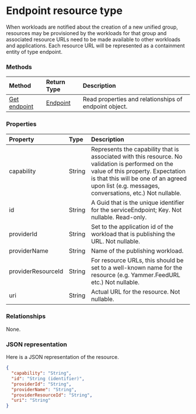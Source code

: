 # Endpoint resource type

When workloads are notified about the creation of a new unified group, resources may be provisioned by the workloads for that group and associated resource URLs need to be made available to other workloads and applications. Each resource URL will be represented as a containment entity of type endpoint. 

### Methods

| Method		   | Return Type	|Description|
|:---------------|:--------|:----------|
|[Get endpoint](../api/endpoint_get.md) | [Endpoint](endpoint.md) |Read properties and relationships of endpoint object.|

### Properties
| Property	   | Type	|Description|
|:---------------|:--------|:----------|
| capability     | String  | Represents the capability that is associated with this resource. No validation is performed on the value of this property. Expectation is that this will be one of an agreed upon list (e.g. messages, conversations, etc.)  Not nullable.  |
| id             | String  | A Guid that is the unique identifier for the serviceEndpoint; Key. Not nullable. Read-only.|
| providerId     | String  | Set to the application id of the workload that is publishing the URL. Not nullable. |
| providerName   | String  | Name of the publishing workload. |
| providerResourceId|String| For resource URLs, this should be set to a well-known name for the resource (e.g. Yammer.FeedURL etc.) Not nullable. |
| uri            | String  | Actual URL for the resource. Not nullable. |

### Relationships

None.


### JSON representation

Here is a JSON representation of the resource.

<!-- {
  "blockType": "resource",
  "optionalProperties": [

  ],
  "@odata.type": "microsoft.graph.Endpoint"
}-->

```json
{
  "capability": "String",
  "id": "String (identifier)",
  "providerId": "String",
  "providerName": "String",
  "providerResourceId": "String",
  "uri": "String"
}

```

<!-- uuid: 8fcb5dbc-d5aa-4681-8e31-b001d5168d79
2015-10-25 14:57:30 UTC -->
<!-- {
  "type": "#page.annotation",
  "description": "Endpoint resource",
  "keywords": "",
  "section": "documentation",
  "tocPath": ""
}-->